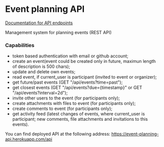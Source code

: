 # Event planning API

[Documentation for API endpoints](https://event-planning-api.herokuapp.com)

Management system for planning events (REST API)

### Capabilities
- token based authentication with email or github account;
- create an event(event could be created only in future, maximun length of
 description is 500 chars);
- update and delete own events;
- read event, if current_user is participant (invited to event or organizer);
- get future/past events (GET "/api/events?time=past");
- get closest events (GET "/api/events?due={timestamp}" or 
GET "/api/events?interval=2d");
- invite other users to the event (for participants only);
- create attachments with files to event (for participants only);
- create comments to event (for participants only);
- get activity feed (latest changes of events, where current_user is participant; 
new comments, file attachments and invitations to this events).

You can find deployed API at the following address: https://event-planning-api.herokuapp.com/api